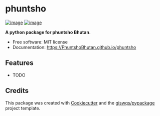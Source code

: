 # phuntsho


[![image](https://img.shields.io/pypi/v/phuntsho.svg)](https://pypi.python.org/pypi/phuntsho)
[![image](https://img.shields.io/conda/vn/conda-forge/phuntsho.svg)](https://anaconda.org/conda-forge/phuntsho)


**A python package for phuntsho Bhutan.**


-   Free software: MIT license
-   Documentation: https://PhuntshoBhutan.github.io/phuntsho
    

## Features

-   TODO

## Credits

This package was created with [Cookiecutter](https://github.com/cookiecutter/cookiecutter) and the [giswqs/pypackage](https://github.com/giswqs/pypackage) project template.
